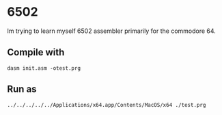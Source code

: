 # 6502
Im trying to learn myself 6502 assembler primarily for the commodore 64. 

## Compile with 
```
dasm init.asm -otest.prg
```

## Run as 
```
../../../../../Applications/x64.app/Contents/MacOS/x64 ./test.prg
````
